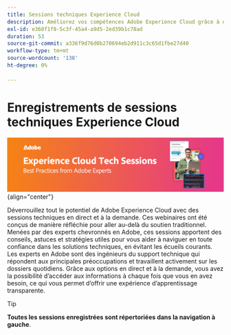 ```yaml
---
title: Sessions techniques Experience Cloud
description: Améliorez vos compétences Adobe Experience Cloud grâce à des sessions techniques en direct et à la demande dirigées par des experts en Adobe. Obtenez des conseils pratiques et des stratégies à tout moment pour une expérience d’apprentissage transparente.
exl-id: e368f1f8-5c3f-45a4-a9d5-2ed39b1c78ad
duration: 53
source-git-commit: a336f9d76d0b270694eb2d911c3c65d1fbe27d40
workflow-type: tm+mt
source-wordcount: '138'
ht-degree: 0%

---
```


# Enregistrements de sessions techniques Experience Cloud


![Sessions techniques Experience Cloud](./assets/tech-sessions-banner.png){align="center"}

Déverrouillez tout le potentiel de Adobe Experience Cloud avec des sessions techniques en direct et à la demande. Ces webinaires ont été conçus de manière réfléchie pour aller au-delà du soutien traditionnel. Menées par des experts chevronnés en Adobe, ces sessions apportent des conseils, astuces et stratégies utiles pour vous aider à naviguer en toute confiance dans les solutions techniques, en évitant les écueils courants. Les experts en Adobe sont des ingénieurs du support technique qui répondent aux principales préoccupations et travaillent activement sur les dossiers quotidiens. Grâce aux options en direct et à la demande, vous avez la possibilité d’accéder aux informations à chaque fois que vous en avez besoin, ce qui vous permet d’offrir une expérience d’apprentissage transparente.

>[!TIP]
>
>**Toutes les sessions enregistrées sont répertoriées dans la navigation à gauche**.

<!--

## Featured

<table>
  <tr>
   <td>
      <a href="2022/cross-channel.md">
      <img alt="Level up Your Cross-channel Marketing with Adobe [!DNL Campaign Classic]" src="assets/cross-channel.png"/>
      </a>
      <div>
         <a href="./2022/cross-channel.md"><strong>Level up Your Cross-channel Marketing with Adobe [!DNL Campaign Classic]</strong></a>
         <br/>
      </div>
   </td>
   <td>
      <a href="2022/integrations.md">
      <img alt="Adobe [!DNL Campaign] integrations with a marketing ecosystem" src="assets/integrations.png"/>
      </a>
      <div>
         <a href="./2022/integrations.md"><strong>Adobe [!DNL Campaign] integrations with a marketing ecosystem</strong></a>
         <br/>
      </div>
   </td>
   <td>
      <a href="2022/tips.md">
      <img alt="Time saving tips from a pro" src="./assets/tips.png"/>
      </a>
      <div>
         <a href="2022/tips.md"><strong>Time saving tips from a pro</strong></a>
         <br/>
      </div>
   </td>
</table>

-->
